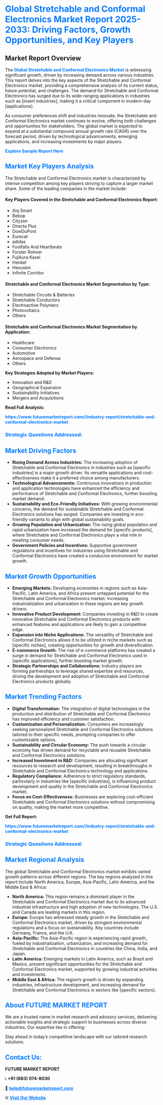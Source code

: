 <h1 style="color: #007BFF;">Global Stretchable and Conformal Electronics Market Report 2025-2033: Driving Factors, Growth Opportunities, and Key Players</h1>

<section id="overview">
<h2>Market Report Overview</h2>
<p>The <a href="https://www.futuremarketreport.com//industry-report/stretchable-and-conformal-electronics-market" style="color: #007BFF; text-decoration: none;"><strong>Global Stretchable and Conformal Electronics Market</strong></a> is witnessing significant growth, driven by increasing demand across various industries. This report delves into the key aspects of the Stretchable and Conformal Electronics market, providing a comprehensive analysis of its current status, future potential, and challenges. The demand for Stretchable and Conformal Electronics has surged due to its wide-ranging applications in industries such as [insert industries], making it a critical component in modern-day [applications].</p>
<p>As consumer preferences shift and industries innovate, the Stretchable and Conformal Electronics market continues to evolve, offering both challenges and opportunities for stakeholders. The global market is expected to expand at a substantial compound annual growth rate (CAGR) over the forecast period, driven by technological advancements, emerging applications, and increasing investments by major players.</p>
</section>

<section id="overview">
<p><a href="https://www.futuremarketreport.com//request-sample/reportId=50694" style="color: #007BFF; text-decoration: none;"><strong>Explore Sample Report Here</strong></a></p>
</section>

<section id="key-players">
<h2 style="color: #007BFF;">Market Key Players Analysis</h2>
<p>The Stretchable and Conformal Electronics market is characterized by intense competition among key players striving to capture a larger market share. Some of the leading companies in the market include:</p>
<h4>Key Players Covered in the Stretchable and Conformal Electronics Report:</h4>
<ul><li>Aiq Smart</li><li>Bebop</li><li>Cityzen</li><li>Directa Plus</li><li>DowDuPont</li><li>Eurecat</li><li>adidas</li><li>Footfalls And Heartbeats</li><li>Forster Rohner</li><li>Fujikura Kasei</li><li>Henkel</li><li>Hexoskin</li><li>Infinite Corridor</li></ul>
<h4>Stretchable and Conformal Electronics Market Segmentation by Type:</h4>
<ul><li>Stretchable Circuits &amp; Batteries</li><li>Stretchable Conductors</li><li>Electroactive Polymers</li><li>Photovoltaics</li><li>Others</li></ul>

<h4>Stretchable and Conformal Electronics Market Segmentation by Application:</h4>
<ul><li>Healthcare</li><li>Consumer Electronics</li><li>Automotive</li><li>Aerospace and Defense</li><li>Others</li></ul>
<p><strong>Key Strategies Adopted by Market Players:</strong></p>
<ul>
<li>Innovation and R&D</li>
<li>Geographical Expansion</li>
<li>Sustainability Initiatives</li>
<li>Mergers and Acquisitions</li>
</ul>
</section>

<section>
<p><strong>Read Full Analysis: </strong></p><a href="https://www.futuremarketreport.com//industry-report/stretchable-and-conformal-electronics-market" style="color: #007BFF; text-decoration: none;"><strong>https://www.futuremarketreport.com//industry-report/stretchable-and-conformal-electronics-market</strong></a>
<h3 style="color: #007BFF;">Strategic Questions Addressed:</h3>
</section>

<section id="driving-factors">
<h2 style="color: #007BFF;">Market Driving Factors</h2>
<ul>
<li><strong>Rising Demand Across Industries:</strong> The increasing adoption of Stretchable and Conformal Electronics in industries such as [specific industries] is a major growth driver. Its versatile applications and cost-effectiveness make it a preferred choice among manufacturers.</li>
<li><strong>Technological Advancements:</strong> Continuous innovations in production and application technologies have enhanced the efficiency and performance of Stretchable and Conformal Electronics, further boosting market demand.</li>
<li><strong>Sustainability and Eco-Friendly Initiatives:</strong> With growing environmental concerns, the demand for sustainable Stretchable and Conformal Electronics solutions has surged. Companies are investing in eco-friendly variants to align with global sustainability goals.</li>
<li><strong>Growing Population and Urbanization:</strong> The rising global population and rapid urbanization have increased the demand for [specific products], where Stretchable and Conformal Electronics plays a vital role in meeting consumer needs.</li>
<li><strong>Government Policies and Incentives:</strong> Supportive government regulations and incentives for industries using Stretchable and Conformal Electronics have created a conducive environment for market growth.</li>
</ul>
</section>

<section id="growth-opportunities">
<h2 style="color: #007BFF;">Market Growth Opportunities</h2>
<ul>
<li><strong>Emerging Markets:</strong> Developing economies in regions such as Asia-Pacific, Latin America, and Africa present untapped potential for the Stretchable and Conformal Electronics market. Increasing industrialization and urbanization in these regions are key growth drivers.</li>
<li><strong>Innovative Product Development:</strong> Companies investing in R&D to create innovative Stretchable and Conformal Electronics products with enhanced features and applications are likely to gain a competitive edge.</li>
<li><strong>Expansion into Niche Applications:</strong> The versatility of Stretchable and Conformal Electronics allows it to be utilized in niche markets such as [specific niches], creating opportunities for growth and diversification.</li>
<li><strong>E-commerce Growth:</strong> The rise of e-commerce platforms has created a surge in demand for Stretchable and Conformal Electronics used in [specific applications], further boosting market growth.</li>
<li><strong>Strategic Partnerships and Collaborations:</strong> Industry players are forming partnerships to leverage shared expertise and resources, driving the development and adoption of Stretchable and Conformal Electronics products globally.</li>
</ul>
</section>

<section id="trending-factors">
<h2 style="color: #007BFF;">Market Trending Factors</h2>
<ul>
<li><strong>Digital Transformation:</strong> The integration of digital technologies in the production and distribution of Stretchable and Conformal Electronics has improved efficiency and customer satisfaction.</li>
<li><strong>Customization and Personalization:</strong> Consumers are increasingly seeking personalized Stretchable and Conformal Electronics solutions tailored to their specific needs, prompting companies to offer customizable options.</li>
<li><strong>Sustainability and Circular Economy:</strong> The push towards a circular economy has driven demand for recyclable and reusable Stretchable and Conformal Electronics solutions.</li>
<li><strong>Increased Investment in R&D:</strong> Companies are allocating significant resources to research and development, resulting in breakthroughs in Stretchable and Conformal Electronics technology and applications.</li>
<li><strong>Regulatory Compliance:</strong> Adherence to strict regulatory standards, particularly in industries like [specific industries], is influencing product development and quality in the Stretchable and Conformal Electronics market.</li>
<li><strong>Focus on Cost-Effectiveness:</strong> Businesses are exploring cost-efficient Stretchable and Conformal Electronics solutions without compromising on quality, making the market more competitive.</li>
</ul>
</section>

<section>
<p><strong>Get Full Report: </strong></p><a href="https://www.futuremarketreport.com//industry-report/stretchable-and-conformal-electronics-market" style="color: #007BFF; text-decoration: none;"><strong>https://www.futuremarketreport.com//industry-report/stretchable-and-conformal-electronics-market</strong></a>
<h3 style="color: #007BFF;">Strategic Questions Addressed:</h3>
</section>


<section id="regional-analysis">
<h2 style="color: #007BFF;">Market Regional Analysis</h2>
<p>The global Stretchable and Conformal Electronics market exhibits varied growth patterns across different regions. The key regions analyzed in this report include North America, Europe, Asia-Pacific, Latin America, and the Middle East & Africa:</p>
<ul>
<li><strong>North America:</strong> This region remains a dominant player in the Stretchable and Conformal Electronics market due to its advanced industrial infrastructure and high adoption of new technologies. The U.S. and Canada are leading markets in this region.</li>
<li><strong>Europe:</strong> Europe has witnessed steady growth in the Stretchable and Conformal Electronics market, driven by stringent environmental regulations and a focus on sustainability. Key countries include Germany, France, and the U.K.</li>
<li><strong>Asia-Pacific:</strong> The Asia-Pacific region is experiencing rapid growth, fueled by industrialization, urbanization, and increasing demand for Stretchable and Conformal Electronics in countries like China, India, and Japan.</li>
<li><strong>Latin America:</strong> Emerging markets in Latin America, such as Brazil and Mexico, present significant opportunities for the Stretchable and Conformal Electronics market, supported by growing industrial activities and investments.</li>
<li><strong>Middle East & Africa:</strong> The region’s growth is driven by expanding industries, infrastructure development, and increasing demand for Stretchable and Conformal Electronics in sectors like [specific sectors].</li>
</ul>
</section>

<footer>
<h2 style="color: #007BFF;">About FUTURE MARKET REPORT</h2>
<p>We are a trusted name in market research and advisory services, delivering actionable insights and strategic support to businesses across diverse industries. Our expertise lies in offering:</p>

<p>Stay ahead in today’s competitive landscape with our tailored research solutions.</p>

<h2 style="color: #007BFF;">Contact Us:</h2>
<p><strong>FUTURE MARKET REPORT</strong></p>
<p>📞 <strong>+91 (883) 074-8030</strong></p>
<p>📧 <strong><a href="mailto:help@futuremarketreport.com" style="color: #007BFF;">help@futuremarketreport.com</a></strong></p>
<p>🌐 <strong><a href="https://www.futuremarketreport.com/" style="color: #007BFF;">Visit Our Website</a></strong></p>
</footer>